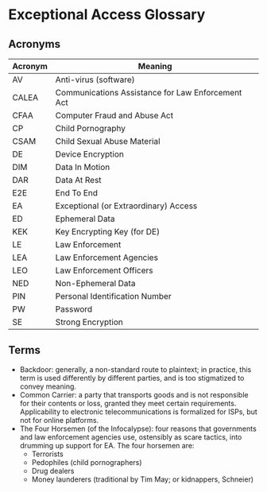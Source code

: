 # Exceptional Access Glossary

## Acronyms

| Acronym | Meaning                                           |
| ------- | ------------------------------------------------- |
| AV      | Anti-virus (software)                             |
| CALEA   | Communications Assistance for Law Enforcement Act |
| CFAA    | Computer Fraud and Abuse Act                      |
| CP      | Child Pornography                                 |
| CSAM    | Child Sexual Abuse Material                       |
| DE      | Device Encryption                                 |
| DIM     | Data In Motion                                    |
| DAR     | Data At Rest                                      |
| E2E     | End To End                                        |
| EA      | Exceptional (or Extraordinary) Access             |
| ED      | Ephemeral Data                                    |
| KEK     | Key Encrypting Key (for DE)                       |
| LE      | Law Enforcement                                   |
| LEA     | Law Enforcement Agencies                          |
| LEO     | Law Enforcement Officers                          |
| NED     | Non-Ephemeral Data                                |
| PIN     | Personal Identification Number                    |
| PW      | Password                                          |
| SE      | Strong Encryption                                 |

## Terms

* Backdoor: generally, a non-standard route to plaintext; in practice, this term is used differently by different
  parties, and is too stigmatized to convey meaning.
* Common Carrier: a party that transports goods and is not responsible for their contents or loss, granted they meet
  certain requirements. Applicability to electronic telecommunications is formalized for ISPs, but not for online
  platforms.
* The Four Horsemen (of the Infocalypse): four reasons that governments and law enforcement agencies use, ostensibly as
  scare tactics, into drumming up support for EA. The four horsemen are:
  * Terrorists
  * Pedophiles (child pornographers)
  * Drug dealers
  * Money launderers (traditional by Tim May; or kidnappers, Schneier)
